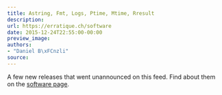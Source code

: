 ```yaml
---
title: Astring, Fmt, Logs, Ptime, Mtime, Rresult
description:
url: https://erratique.ch/software
date: 2015-12-24T22:55:00-00:00
preview_image:
authors:
- "Daniel B\xFCnzli"
source:
---
```


A few new releases that went unannounced on this feed. Find about them on the <a href="https://erratique.ch/software">software page</a>.

